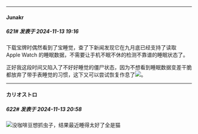 ﻿
*****

####  Junakr  
##### 621#       发表于 2024-11-13 19:16

下载宝牌时偶然看到了宝睡觉，查了下新闻发现它在九月底已经支持了读取 Apple Watch 的睡眠数据，不需要让手机不眠不休的检测不靠谱的睡眠状态了。

正好我这段时间又陷入了不好好睡觉的僵尸状态，因为不想看到睡眠数据变差干脆都放弃了带手表睡觉的习惯，这下又可以尝试恢复作息了<img src="https://static.saraba1st.com/image/smiley/face2017/186.png" referrerpolicy="no-referrer">。


*****

####  カリオストロ  
##### 622#       发表于 2024-11-13 20:58

<img src="https://static.saraba1st.com/image/smiley/face2017/018.png" referrerpolicy="no-referrer">没咖啡豆想抓虫子，结果最近睡得太好了全是猫

